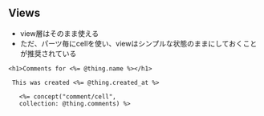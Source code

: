 ## Views

* view層はそのまま使える
* ただ、パーツ毎にcellを使い、viewはシンプルな状態のままにしておくことが推奨されている

```erb
<h1>Comments for <%= @thing.name %></h1>

 This was created <%= @thing.created_at %>

   <%= concept("comment/cell",
   collection: @thing.comments) %>
```
